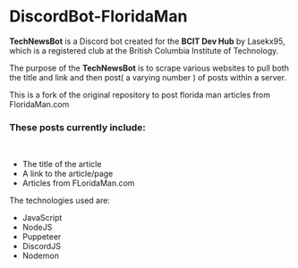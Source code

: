 # DiscordBot-FloridaMan

**TechNewsBot** is a Discord bot created for the **BCIT Dev Hub** by Lasekx95, which is a registered club at the British Columbia Institute of Technology.

The purpose of the **TechNewsBot** is to scrape various websites to pull both the title and link and then post( a varying number ) of posts within a server.

This is a fork of the original repository to post florida man articles from FloridaMan.com

<h3>These posts currently include:</h3><br>
<ul>
  <li>The title of the article</li>
  <li>A link to the article/page</li>
  <li>Articles from FLoridaMan.com</li>
</ul>

The technologies used are:<br>
<ul>
  <li>JavaScript</li>
  <li>NodeJS</li>
  <li>Puppeteer</li>
  <li>DiscordJS</li>
  <li>Nodemon</li>
</ul>

